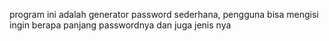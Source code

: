 program ini adalah generator password sederhana,
pengguna bisa mengisi ingin berapa panjang passwordnya
dan juga jenis nya
